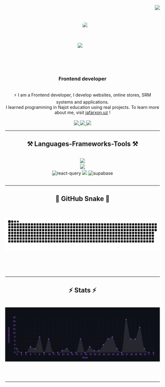 <img align="right" src="https://visitor-badge.laobi.icu/badge?page_id=salesp07.salesp07" />
<br/>
<h1 align="center" style="display: flex; align-items: center;justify-content: center; ">
    <img src="https://readme-typing-svg.herokuapp.com/?font=Righteous&size=35%C2%A2er=true&vCenter=true&width=500&height=70&duration=4000&lines=Hi+There!+%F0%9F%91%8B;+I%27m+Ja%27farxon+Saidumarov%20!;" />
     <img height="150" style="border-radius: 10px;" src="https://www.wingstechsolutions.com/wp-content/uploads/2022/03/full-stack-development.gif"  />
</h1>

<h3 align="center">Frontend developer </h3>
<br/>
<div align="center">
  ⚡ I am a Frontend developer, I develop websites, online
  stores, SRM systems and applications.<br/>
  I learned programming in Najot education using real projects. To learn more about me, visit <a target="_blank" href="https://jafarxon.uz">jafarxon.uz</a> !
 </div>
 <br/>
 
<div align="center"> 
  <a href="#">
    <img src="https://img.shields.io/badge/Gmail-333333?style=for-the-badge&logo=gmail&logoColor=red" />
  </a>
  <a href="https://www.linkedin.com/in/ja%E2%80%99farxon-saidumarov-bab317296/" target="_blank">
    <img src="https://img.shields.io/badge/LinkedIn-0077B5?style=for-the-badge&logo=linkedin&logoColor=white" target="_blank" />
  </a>
  <a href="https://jafarxon.uz" target="_blank">
     <img src="https://img.shields.io/badge/Portfolio-FF5722?style=for-the-badge&logo=todoist&logoColor=white" target="_blank" /> <!-- sqlite, safari, google-chrome are other good icon options -->
  </a>
</div>

 <hr/>
 
<h2 align="center">⚒️ Languages-Frameworks-Tools ⚒️</h2>
<br/>
<div align="center">
    <img src="https://skillicons.dev/icons?i=nodejs,javascript,typescript,react,next,express,firebase,mongodb,redux" /><br>
    <img src="https://skillicons.dev/icons?i=html,css,bootstrap,sass,tailwindcss,mui,figma,git,github,linux" /><br>
    <img src="https://miro.medium.com/v2/resize:fit:828/format:webp/1*elhu-42TzQEdsFjKDbQhhA.png" alt="react-query" height="80" />
    <img src="https://egghead.io/_next/image?url=https%3A%2F%2Fd2eip9sf3oo6c2.cloudfront.net%2Fplaylists%2Fsquare_covers%2F000%2F505%2F265%2Ffull%2Fchakra-lv1.png&w=640&q=100"  height="80" />
    <img src="https://play-lh.googleusercontent.com/f93XWNTUzWLsm0ulRJWHrZR_gG87PPaTg2ubX8JiCgJMiEl4M3RYxiyouUNQ189aaWo=w240-h480-rw" alt="supabase"  height="70" />
</div>

<br/>
<hr/>

<div align="center">
  <h2>🐍 GitHub Snake 🐍</h2>
  <br>
 <p align="center">
 <img width="1000" src="assets/github-snake.svg" alt="snake"/>
</p>
  
  <br/><br/><br/>
</div>

<hr/>

<h2 align="center">⚡ Stats ⚡</h2>
<br>
<div align=center>
  <img  src="/assets/graph.svg" />
</div>

<br/><br/>

<hr/>

<br/>
